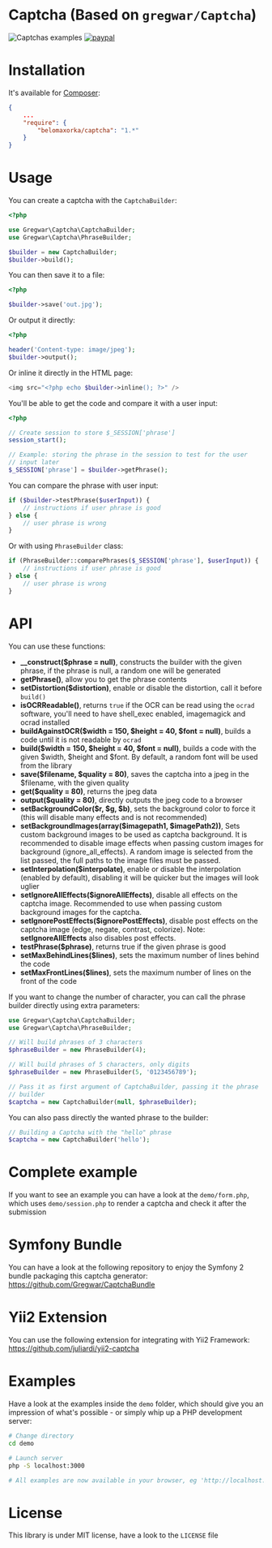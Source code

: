 Captcha (Based on `gregwar/Captcha`)
=======

![Captchas examples](http://gregwar.com/captchas.png)
[![paypal](https://www.paypalobjects.com/en_US/i/btn/btn_donateCC_LG.gif)](https://www.paypal.com/cgi-bin/webscr?cmd=_s-xclick&hosted_button_id=YUXRLWHQSWS6L)

Installation
============

It's available for [Composer](https://getcomposer.org):

``` json
{
    ...
    "require": {
        "belomaxorka/captcha": "1.*"
    }
}
```

Usage
=====

You can create a captcha with the `CaptchaBuilder`:

```php
<?php

use Gregwar\Captcha\CaptchaBuilder;
use Gregwar\Captcha\PhraseBuilder;

$builder = new CaptchaBuilder;
$builder->build();
```

You can then save it to a file:

```php
<?php

$builder->save('out.jpg');
```

Or output it directly:

```php
<?php

header('Content-type: image/jpeg');
$builder->output();
```

Or inline it directly in the HTML page:

```php
<img src="<?php echo $builder->inline(); ?>" />
```

You'll be able to get the code and compare it with a user input:

```php
<?php

// Create session to store $_SESSION['phrase']
session_start();

// Example: storing the phrase in the session to test for the user
// input later
$_SESSION['phrase'] = $builder->getPhrase();
```

You can compare the phrase with user input:
```php
if ($builder->testPhrase($userInput)) {
    // instructions if user phrase is good
} else {
    // user phrase is wrong
}
```

Or with using `PhraseBuilder` class:

```php
if (PhraseBuilder::comparePhrases($_SESSION['phrase'], $userInput)) {
    // instructions if user phrase is good
} else {
    // user phrase is wrong
}
```

API
===

You can use these functions:

* **__construct($phrase = null)**, constructs the builder with the given phrase, if the phrase is null, a random one will be generated
* **getPhrase()**, allow you to get the phrase contents
* **setDistortion($distortion)**, enable or disable the distortion, call it before `build()`
* **isOCRReadable()**, returns `true` if the OCR can be read using the `ocrad` software, you'll need to have shell_exec enabled, imagemagick and ocrad installed
* **buildAgainstOCR($width = 150, $height = 40, $font = null)**, builds a code until it is not readable by `ocrad`
* **build($width = 150, $height = 40, $font = null)**, builds a code with the given $width, $height and $font. By default, a random font will be used from the library
* **save($filename, $quality = 80)**, saves the captcha into a jpeg in the $filename, with the given quality
* **get($quality = 80)**, returns the jpeg data
* **output($quality = 80)**, directly outputs the jpeg code to a browser
* **setBackgroundColor($r, $g, $b)**, sets the background color to force it (this will disable many effects and is not recommended)
* **setBackgroundImages(array($imagepath1, $imagePath2))**, Sets custom background images to be used as captcha background. It is recommended to disable image effects when passing custom images for background (ignore_all_effects). A random image is selected from the list passed, the full paths to the image files must be passed.
* **setInterpolation($interpolate)**, enable or disable the interpolation (enabled by default), disabling it will be quicker but the images will look uglier
* **setIgnoreAllEffects($ignoreAllEffects)**, disable all effects on the captcha image. Recommended to use when passing custom background images for the captcha.
* **setIgnorePostEffects($ignorePostEffects)**, disable post effects on the captcha image (edge, negate, contrast, colorize). Note: **setIgnoreAllEffects** also disables post effects.
* **testPhrase($phrase)**, returns true if the given phrase is good
* **setMaxBehindLines($lines)**, sets the maximum number of lines behind the code
* **setMaxFrontLines($lines)**, sets the maximum number of lines on the front of the code

If you want to change the number of character, you can call the phrase builder directly using
extra parameters:

```php
use Gregwar\Captcha\CaptchaBuilder;
use Gregwar\Captcha\PhraseBuilder;

// Will build phrases of 3 characters
$phraseBuilder = new PhraseBuilder(4);

// Will build phrases of 5 characters, only digits
$phraseBuilder = new PhraseBuilder(5, '0123456789');

// Pass it as first argument of CaptchaBuilder, passing it the phrase
// builder
$captcha = new CaptchaBuilder(null, $phraseBuilder);
```

You can also pass directly the wanted phrase to the builder:

```php
// Building a Captcha with the "hello" phrase
$captcha = new CaptchaBuilder('hello');
```

Complete example
================

If you want to see an example you can have a look at the ``demo/form.php``, which uses ``demo/session.php`` to
render a captcha and check it after the submission

Symfony Bundle
================

You can have a look at the following repository to enjoy the Symfony 2 bundle packaging this captcha generator:
https://github.com/Gregwar/CaptchaBundle

Yii2 Extension
===============

You can use the following extension for integrating with Yii2 Framework:
https://github.com/juliardi/yii2-captcha

Examples
=======

Have a look at the examples inside the `demo` folder, which should give you an impression of what's possible - or simply whip up a PHP development server:

```bash
# Change directory
cd demo

# Launch server
php -S localhost:3000

# All examples are now available in your browser, eg 'http://localhost:3000/form.php'
```

License
=======

This library is under MIT license, have a look to the `LICENSE` file
